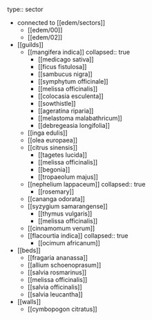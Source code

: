 type:: sector

- connected to [[edem/sectors]]
	- [[edem/00]]
	- [[edem/02]]
- [[guilds]]
	- [[mangifera indica]]
	  collapsed:: true
		- [[medicago sativa]]
		- [[ficus fistulosa]]
		- [[sambucus nigra]]
		- [[symphytum officinale]]
		- [[melissa officinalis]]
		- [[colocasia esculenta]]
		- [[sowthistle]]
		- [[ageratina riparia]]
		- [[melastoma malabathricum]]
		- [[debregeasia longifolia]]
	- [[inga edulis]]
	- [[olea europaea]]
	- [[citrus sinensis]]
		- [[tagetes lucida]]
		- [[melissa officinalis]]
		- [[begonia]]
		- [[tropaeolum majus]]
	- [[nephelium lappaceum]]
	  collapsed:: true
		- [[rosemary]]
	- [[cananga odorata]]
	- [[syzygium samarangense]]
		- [[thymus vulgaris]]
		- [[melissa officinalis]]
	- [[cinnamomum verum]]
	- [[flacourtia indica]]
	  collapsed:: true
		- [[ocimum africanum]]
- [[beds]]
	- [[fragaria ananassa]]
	- [[allium schoenoprasum]]
	- [[salvia rosmarinus]]
	- [[melissa officinalis]]
	- [[salvia officinalis]]
	- [[salvia leucantha]]
- [[walls]]
	- [[cymbopogon citratus]]